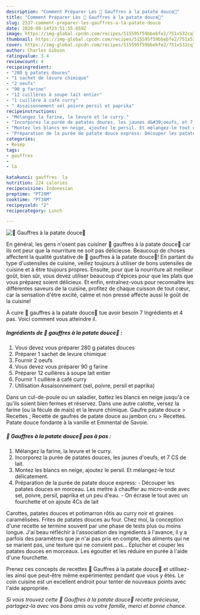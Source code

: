 ```yaml
---
description: "Comment Préparer Les 🍠 Gauffres à la patate douce🍠"
title: "Comment Préparer Les 🍠 Gauffres à la patate douce🍠"
slug: 2537-comment-preparer-les-gauffres-a-la-patate-douce
date: 2020-09-14T23:51:55.659Z
image: https://img-global.cpcdn.com/recipes/515595f59bbebfe2/751x532cq70/🍠-gauffres-a-la-patate-douce🍠-photo-principale-de-la-recette.jpg
thumbnail: https://img-global.cpcdn.com/recipes/515595f59bbebfe2/751x532cq70/🍠-gauffres-a-la-patate-douce🍠-photo-principale-de-la-recette.jpg
cover: https://img-global.cpcdn.com/recipes/515595f59bbebfe2/751x532cq70/🍠-gauffres-a-la-patate-douce🍠-photo-principale-de-la-recette.jpg
author: Charles Gibson
ratingvalue: 3.4
reviewcount: 4
recipeingredient:
- "280 g patates douces"
- "1 sachet de levure chimique"
- "2 oeufs"
- "90 g farine"
- "12 cuillères à soupe lait entier"
- "1 cuillère à café curry"
- " Assaisonnement sel poivre persil et paprika"
recipeinstructions:
- "Mélangez la farine, la levure et le curry."
- "Incorporez la purée de patates douces, les jaunes d&#39;oeufs, et 7 CS de lait."
- "Montez les blancs en neige, ajoutez le persil. Et mélangez-le tout délicatement."
- "Préparation de la purée de patate douce express: Découper les patates douces en morceau. Les mettre à chauffer au micro-onde avec sel, poivre, persil, paprika et un peu d&#39;eau. On écrase le tout avec un fourchette et on ajoute 4Cs de lait"
categories:
- Resep
tags:
- gauffres
- 
- la

katakunci: gauffres  la 
nutrition: 224 calories
recipecuisine: Indonesian
preptime: "PT29M"
cooktime: "PT38M"
recipeyield: "2"
recipecategory: Lunch

---
```



![🍠 Gauffres à la patate douce🍠](https://img-global.cpcdn.com/recipes/515595f59bbebfe2/751x532cq70/🍠-gauffres-a-la-patate-douce🍠-photo-principale-de-la-recette.jpg)

En général, les gens n'osent pas cuisiner 🍠 gauffres à la patate douce🍠 car ils ont peur que la nourriture ne soit pas délicieuse. Beaucoup de choses affectent la qualité gustative de 🍠 gauffres à la patate douce🍠! En partant du type d'ustensiles de cuisine, veillez toujours à utiliser de bons ustensiles de cuisine et à être toujours propres. Ensuite, pour que la nourriture ait meilleur goût, bien sûr, vous devez utiliser beaucoup d'épices pour que les plats que vous préparez soient délicieux. Et enfin, entraînez-vous pour reconnaître les différentes saveurs de la cuisine, profitez de chaque cuisson de tout cœur, car la sensation d'être excité, calme et non pressé affecte aussi le goût de la cuisine!

<!--inarticleads1-->

À cuire 🍠 gauffres à la patate douce🍠 tue avoir besoin 7 Ingrédients et 4 pas. Voici comment vous atteindre il.

##### Ingrédients de 🍠 gauffres à la patate douce🍠 :

1. Vous devez vous préparer 280 g patates douces
1. Préparer 1 sachet de levure chimique
1. Fournir 2 oeufs
1. Vous devez vous préparer 90 g farine
1. Préparer 12 cuillères à soupe lait entier
1. Fournir 1 cuillère à café curry
1. Utilisation  Assaisonnement (sel, poivre, persil et paprika)


Dans un cul-de-poule ou un saladier, battez les blancs en neige jusqu&#39;à ce qu&#39;ils soient bien fermes et réservez. Dans une autre calotte, versez la farine (ou la fécule de maïs) et la levure chimique. Gaufre patate douce &gt; Recettes ; Recette de gaufres de patate douce au jambon cru &gt; Recettes. Patate douce fondante à la vanille et Emmental de Savoie. 

<!--inarticleads2-->

##### 🍠 Gauffres à la patate douce🍠 pas à pas :

1. Mélangez la farine, la levure et le curry.
1. Incorporez la purée de patates douces, les jaunes d&#39;oeufs, et 7 CS de lait.
1. Montez les blancs en neige, ajoutez le persil. Et mélangez-le tout délicatement.
1. Préparation de la purée de patate douce express: - Découper les patates douces en morceau. Les mettre à chauffer au micro-onde avec sel, poivre, persil, paprika et un peu d&#39;eau. - On écrase le tout avec un fourchette et on ajoute 4Cs de lait


Carottes, patates douces et potimarron rôtis au curry noir et graines caramélisées. Frites de patates douces au four. Chez moi, la conception d&#39;une recette se termine souvent par une phase de tests plus ou moins longue. J&#39;ai beau réfléchir à l&#39;association des ingrédients à l&#39;avance, il y a parfois des paramètres que je n&#39;ai pas pris en compte, des aliments qui ne se marient pas, une texture qui ne convient pas… Éplucher et couper les patates douces en morceaux. Les égoutter et les réduire en purée à l&#39;aide d&#39;une fourchette. 

<!--inarticleads1-->

<p>
Prenez ces concepts de recettes 🍠 Gauffres à la patate douce🍠 et utilisez-les ainsi que peut-être même expérimentez pendant que vous y êtes. Le coin cuisine est un excellent endroit pour tenter de nouveaux points avec l'aide appropriée.
</p>

<p>
<i>Si vous trouvez cette 🍠 Gauffres à la patate douce🍠 recette précieuse, partagez-la avec vos bons amis ou votre famille, merci et bonne chance.</i>
</p>

